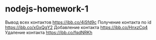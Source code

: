 # nodejs-homework-1
Вывод всех контактов
https://ibb.co/4jSfd9c
Получение контакта по id
https://ibb.co/xGxQgY2
Добавление контакта
https://ibb.co/HnxzCq4
Удаление контакта
https://ibb.co/fqdNRKh
